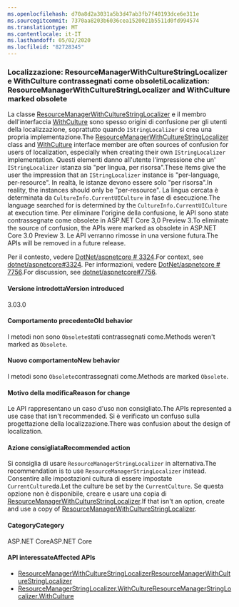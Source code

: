 ```yaml
---
ms.openlocfilehash: d70a8d2a3031a5b3d47ab3fb7f40193dce6e311e
ms.sourcegitcommit: 7370aa8203b6036cea1520021b5511d0fd994574
ms.translationtype: MT
ms.contentlocale: it-IT
ms.lasthandoff: 05/02/2020
ms.locfileid: "82728345"
---
```

### <a name="localization-resourcemanagerwithculturestringlocalizer-and-withculture-marked-obsolete"></a><span data-ttu-id="38ed8-101">Localizzazione: ResourceManagerWithCultureStringLocalizer e WithCulture contrassegnati come obsoleti</span><span class="sxs-lookup"><span data-stu-id="38ed8-101">Localization: ResourceManagerWithCultureStringLocalizer and WithCulture marked obsolete</span></span>

<span data-ttu-id="38ed8-102">La classe [ResourceManagerWithCultureStringLocalizer](https://github.com/aspnet/Localization/blob/43b974482c7b703c92085c6f68b3b23d8fe32720/src/Microsoft.Extensions.Localization/ResourceManagerWithCultureStringLocalizer.cs#L18) e il membro dell'interfaccia [WithCulture](https://github.com/aspnet/Localization/blob/master/src/Microsoft.Extensions.Localization/ResourceManagerStringLocalizer.cs#L154-L170) sono spesso origini di confusione per gli utenti della localizzazione, soprattutto quando `IStringLocalizer` si crea una propria implementazione.</span><span class="sxs-lookup"><span data-stu-id="38ed8-102">The [ResourceManagerWithCultureStringLocalizer](https://github.com/aspnet/Localization/blob/43b974482c7b703c92085c6f68b3b23d8fe32720/src/Microsoft.Extensions.Localization/ResourceManagerWithCultureStringLocalizer.cs#L18) class and [WithCulture](https://github.com/aspnet/Localization/blob/master/src/Microsoft.Extensions.Localization/ResourceManagerStringLocalizer.cs#L154-L170) interface member are often sources of confusion for users of localization, especially when creating their own `IStringLocalizer` implementation.</span></span> <span data-ttu-id="38ed8-103">Questi elementi danno all'utente l'impressione che un' `IStringLocalizer` istanza sia "per lingua, per risorsa".</span><span class="sxs-lookup"><span data-stu-id="38ed8-103">These items give the user the impression that an `IStringLocalizer` instance is "per-language, per-resource".</span></span> <span data-ttu-id="38ed8-104">In realtà, le istanze devono essere solo "per risorsa".</span><span class="sxs-lookup"><span data-stu-id="38ed8-104">In reality, the instances should only be "per-resource".</span></span> <span data-ttu-id="38ed8-105">La lingua cercata è determinata da `CultureInfo.CurrentUICulture` in fase di esecuzione.</span><span class="sxs-lookup"><span data-stu-id="38ed8-105">The language searched for is determined by the `CultureInfo.CurrentUICulture` at execution time.</span></span> <span data-ttu-id="38ed8-106">Per eliminare l'origine della confusione, le API sono state contrassegnate come obsolete in ASP.NET Core 3,0 Preview 3.</span><span class="sxs-lookup"><span data-stu-id="38ed8-106">To eliminate the source of confusion, the APIs were marked as obsolete in ASP.NET Core 3.0 Preview 3.</span></span> <span data-ttu-id="38ed8-107">Le API verranno rimosse in una versione futura.</span><span class="sxs-lookup"><span data-stu-id="38ed8-107">The APIs will be removed in a future release.</span></span>

<span data-ttu-id="38ed8-108">Per il contesto, vedere [DotNet/aspnetcore # 3324](https://github.com/dotnet/aspnetcore/issues/3324).</span><span class="sxs-lookup"><span data-stu-id="38ed8-108">For context, see [dotnet/aspnetcore#3324](https://github.com/dotnet/aspnetcore/issues/3324).</span></span> <span data-ttu-id="38ed8-109">Per informazioni, vedere [DotNet/aspnetcore # 7756](https://github.com/dotnet/aspnetcore/issues/7756).</span><span class="sxs-lookup"><span data-stu-id="38ed8-109">For discussion, see [dotnet/aspnetcore#7756](https://github.com/dotnet/aspnetcore/issues/7756).</span></span>

#### <a name="version-introduced"></a><span data-ttu-id="38ed8-110">Versione introdotta</span><span class="sxs-lookup"><span data-stu-id="38ed8-110">Version introduced</span></span>

<span data-ttu-id="38ed8-111">3.0</span><span class="sxs-lookup"><span data-stu-id="38ed8-111">3.0</span></span>

#### <a name="old-behavior"></a><span data-ttu-id="38ed8-112">Comportamento precedente</span><span class="sxs-lookup"><span data-stu-id="38ed8-112">Old behavior</span></span>

<span data-ttu-id="38ed8-113">I metodi non sono `Obsolete`stati contrassegnati come.</span><span class="sxs-lookup"><span data-stu-id="38ed8-113">Methods weren't marked as `Obsolete`.</span></span>

#### <a name="new-behavior"></a><span data-ttu-id="38ed8-114">Nuovo comportamento</span><span class="sxs-lookup"><span data-stu-id="38ed8-114">New behavior</span></span>

<span data-ttu-id="38ed8-115">I metodi sono `Obsolete`contrassegnati come.</span><span class="sxs-lookup"><span data-stu-id="38ed8-115">Methods are marked `Obsolete`.</span></span>

#### <a name="reason-for-change"></a><span data-ttu-id="38ed8-116">Motivo della modifica</span><span class="sxs-lookup"><span data-stu-id="38ed8-116">Reason for change</span></span>

<span data-ttu-id="38ed8-117">Le API rappresentano un caso d'uso non consigliato.</span><span class="sxs-lookup"><span data-stu-id="38ed8-117">The APIs represented a use case that isn't recommended.</span></span> <span data-ttu-id="38ed8-118">Si è verificato un confuso sulla progettazione della localizzazione.</span><span class="sxs-lookup"><span data-stu-id="38ed8-118">There was confusion about the design of localization.</span></span>

#### <a name="recommended-action"></a><span data-ttu-id="38ed8-119">Azione consigliata</span><span class="sxs-lookup"><span data-stu-id="38ed8-119">Recommended action</span></span>

<span data-ttu-id="38ed8-120">Si consiglia di usare `ResourceManagerStringLocalizer` in alternativa.</span><span class="sxs-lookup"><span data-stu-id="38ed8-120">The recommendation is to use `ResourceManagerStringLocalizer` instead.</span></span> <span data-ttu-id="38ed8-121">Consentire alle impostazioni cultura di essere impostate `CurrentCulture`da.</span><span class="sxs-lookup"><span data-stu-id="38ed8-121">Let the culture be set by the `CurrentCulture`.</span></span> <span data-ttu-id="38ed8-122">Se questa opzione non è disponibile, creare e usare una copia di [ResourceManagerWithCultureStringLocalizer](https://github.com/aspnet/Localization/blob/43b974482c7b703c92085c6f68b3b23d8fe32720/src/Microsoft.Extensions.Localization/ResourceManagerWithCultureStringLocalizer.cs#L18).</span><span class="sxs-lookup"><span data-stu-id="38ed8-122">If that isn't an option, create and use a copy of [ResourceManagerWithCultureStringLocalizer](https://github.com/aspnet/Localization/blob/43b974482c7b703c92085c6f68b3b23d8fe32720/src/Microsoft.Extensions.Localization/ResourceManagerWithCultureStringLocalizer.cs#L18).</span></span>

#### <a name="category"></a><span data-ttu-id="38ed8-123">Category</span><span class="sxs-lookup"><span data-stu-id="38ed8-123">Category</span></span>

<span data-ttu-id="38ed8-124">ASP.NET Core</span><span class="sxs-lookup"><span data-stu-id="38ed8-124">ASP.NET Core</span></span>

#### <a name="affected-apis"></a><span data-ttu-id="38ed8-125">API interessate</span><span class="sxs-lookup"><span data-stu-id="38ed8-125">Affected APIs</span></span>

- [<span data-ttu-id="38ed8-126">ResourceManagerWithCultureStringLocalizer</span><span class="sxs-lookup"><span data-stu-id="38ed8-126">ResourceManagerWithCultureStringLocalizer</span></span>](/dotnet/api/microsoft.extensions.localization.resourcemanagerwithculturestringlocalizer?view=dotnet-plat-ext-3.0)
- [<span data-ttu-id="38ed8-127">ResourceManagerStringLocalizer.WithCulture</span><span class="sxs-lookup"><span data-stu-id="38ed8-127">ResourceManagerStringLocalizer.WithCulture</span></span>](/dotnet/api/microsoft.extensions.localization.resourcemanagerstringlocalizer.withculture?view=dotnet-plat-ext-3.0)

<!--

#### Affected APIs

- `T:Microsoft.Extensions.Localization.ResourceManagerWithCultureStringLocalizer`
- `Overload:Microsoft.Extensions.Localization.ResourceManagerStringLocalizer.WithCulture`

-->
